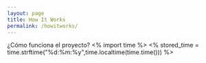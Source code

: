 ```yaml
---
layout: page
title: How It Works
permalink: /howitworks/
---
```


¿Cómo funciona el proyecto?
<% import time %>
<% stored_time = time.strftime("%d:%m:%y",time.localtime(time.time())) %>

